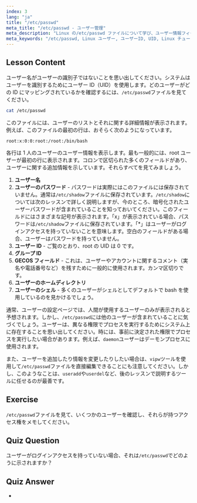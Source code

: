 ```yaml
---
index: 3
lang: "ja"
title: "/etc/passwd"
meta_title: "/etc/passwd - ユーザー管理"
meta_description: "Linux の/etc/passwd ファイルについて学び、ユーザー情報フィールドと UID の仕組みを理解します。この重要な設定ファイルを探求します。"
meta_keywords: "/etc/passwd, Linux ユーザー, ユーザーID, UID, Linux チュートリアル，初心者，ガイド，Linux コマンド"
---
```


## Lesson Content

ユーザー名がユーザーの識別子ではないことを思い出してください。システムはユーザーを識別するためにユーザー ID（UID）を使用します。どのユーザーがどの ID にマッピングされているかを確認するには、`/etc/passwd`ファイルを見てください。

```bash
cat /etc/passwd
```

このファイルには、ユーザーのリストとそれに関する詳細情報が表示されます。例えば、このファイルの最初の行は、おそらく次のようになっています。

```plaintext
root:x:0:0:root:/root:/bin/bash
```

各行は 1 人のユーザーのユーザー情報を表示します。最も一般的には、root ユーザーが最初の行に表示されます。コロンで区切られた多くのフィールドがあり、ユーザーに関する追加情報を示しています。それらすべてを見てみましょう。

1. **ユーザー名**
2. **ユーザーのパスワード** - パスワードは実際にはこのファイルには保存されていません。通常は`/etc/shadow`ファイルに保存されています。`/etc/shadow`については次のレッスンで詳しく説明しますが、今のところ、暗号化されたユーザーパスワードが含まれていることを知っておいてください。このフィールドにはさまざまな記号が表示されます。「x」が表示されている場合、パスワードは`/etc/shadow`ファイルに保存されています。「\*」はユーザーがログインアクセスを持っていないことを意味します。空白のフィールドがある場合、ユーザーはパスワードを持っていません。
3. **ユーザー ID** - ご覧のとおり、root の UID は 0 です。
4. **グループ ID**
5. **GECOS フィールド** - これは、ユーザーやアカウントに関するコメント（実名や電話番号など）を残すために一般的に使用されます。カンマ区切りです。
6. **ユーザーのホームディレクトリ**
7. **ユーザーのシェル** - 多くのユーザーがシェルとしてデフォルトで bash を使用しているのを見かけるでしょう。

通常、ユーザーの設定ページでは、人間が使用するユーザーのみが表示されると予想されます。しかし、`/etc/passwd`には他のユーザーが含まれていることに気づくでしょう。ユーザーは、異なる権限でプロセスを実行するためにシステム上に存在することを思い出してください。時には、事前に決定された権限でプロセスを実行したい場合があります。例えば、`daemon`ユーザーはデーモンプロセスに使用されます。

また、ユーザーを追加したり情報を変更したりしたい場合は、`vipw`ツールを使用して`/etc/passwd`ファイルを直接編集できることにも注意してください。しかし、このようなことは、`useradd`や`userdel`など、後のレッスンで説明するツールに任せるのが最善です。

## Exercise

`/etc/passwd`ファイルを見て、いくつかのユーザーを確認し、それらが持つアクセス権をメモしてください。

## Quiz Question

ユーザーがログインアクセスを持っていない場合、それは`/etc/passwd`でどのように示されますか？

## Quiz Answer

-
